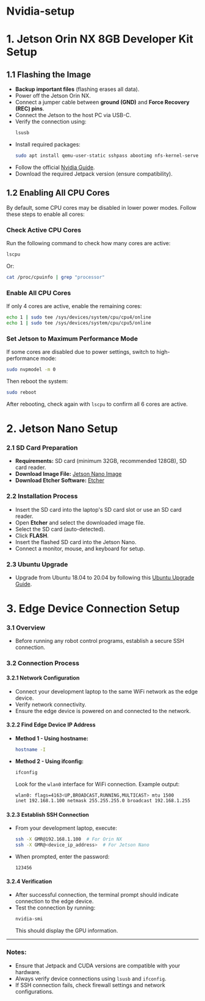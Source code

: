 # Nvidia-setup

# 1. Jetson Orin NX 8GB Developer Kit Setup

## 1.1 Flashing the Image
- **Backup important files** (flashing erases all data).
- Power off the Jetson Orin NX.
- Connect a jumper cable between **ground (GND)** and **Force Recovery (REC) pins**.
- Connect the Jetson to the host PC via USB-C.
- Verify the connection using:
  ```sh
  lsusb
  ```
- Install required packages:
  ```sh
  sudo apt install qemu-user-static sshpass abootimg nfs-kernel-server libxml2-utils binutils -y
  ```
- Follow the official [Nvidia Guide](https://developer.nvidia.com/embedded/jetpack).
- Download the required Jetpack version (ensure compatibility).

## 1.2 Enabling All CPU Cores
By default, some CPU cores may be disabled in lower power modes. Follow these steps to enable all cores:

### **Check Active CPU Cores**
Run the following command to check how many cores are active:
```sh
lscpu
```
Or:
```sh
cat /proc/cpuinfo | grep "processor"
```

### **Enable All CPU Cores**
If only 4 cores are active, enable the remaining cores:
```sh
echo 1 | sudo tee /sys/devices/system/cpu/cpu4/online
echo 1 | sudo tee /sys/devices/system/cpu/cpu5/online
```

### **Set Jetson to Maximum Performance Mode**
If some cores are disabled due to power settings, switch to high-performance mode:
```sh
sudo nvpmodel -m 0
```
Then reboot the system:
```sh
sudo reboot
```

After rebooting, check again with `lscpu` to confirm all 6 cores are active.



# 2. Jetson Nano Setup

### 2.1 SD Card Preparation
- **Requirements:** SD card (minimum 32GB, recommended 128GB), SD card reader.
- **Download Image File:** [Jetson Nano Image](https://developer.nvidia.com/jetson-nano-sd-card-image)
- **Download Etcher Software:** [Etcher](https://www.balena.io/etcher/)

### 2.2 Installation Process
- Insert the SD card into the laptop's SD card slot or use an SD card reader.
- Open **Etcher** and select the downloaded image file.
- Select the SD card (auto-detected).
- Click **FLASH**.
- Insert the flashed SD card into the Jetson Nano.
- Connect a monitor, mouse, and keyboard for setup.

### 2.3 Ubuntu Upgrade
- Upgrade from Ubuntu 18.04 to 20.04 by following this [Ubuntu Upgrade Guide](https://ubuntu.com/tutorials/upgrading-ubuntu-desktop#1-overview).

# 3. Edge Device Connection Setup

### 3.1 Overview
- Before running any robot control programs, establish a secure SSH connection.

### 3.2 Connection Process

#### 3.2.1 Network Configuration
- Connect your development laptop to the same WiFi network as the edge device.
- Verify network connectivity.
- Ensure the edge device is powered on and connected to the network.

#### 3.2.2 Find Edge Device IP Address
- **Method 1 - Using hostname:**
  ```sh
  hostname -I
  ```
- **Method 2 - Using ifconfig:**
  ```sh
  ifconfig
  ```
  Look for the `wlan0` interface for WiFi connection.
  Example output:
  ```sh
  wlan0: flags=4163<UP,BROADCAST,RUNNING,MULTICAST> mtu 1500
  inet 192.168.1.100 netmask 255.255.255.0 broadcast 192.168.1.255
  ```

#### 3.2.3 Establish SSH Connection
- From your development laptop, execute:
  ```sh
  ssh -X GMR@192.168.1.100  # For Orin NX
  ssh -X GMR@<device_ip_address>  # For Jetson Nano
  ```
- When prompted, enter the password:
  ```
  123456
  ```

#### 3.2.4 Verification
- After successful connection, the terminal prompt should indicate connection to the edge device.
- Test the connection by running:
  ```sh
  nvidia-smi
  ```
  This should display the GPU information.

---

### **Notes:**
- Ensure that Jetpack and CUDA versions are compatible with your hardware.
- Always verify device connections using `lsusb` and `ifconfig`.
- If SSH connection fails, check firewall settings and network configurations.
